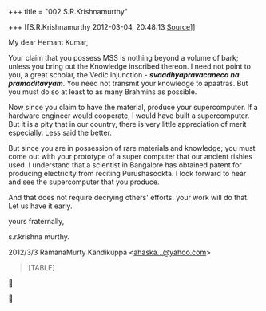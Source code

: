 +++
title = "002 S.R.Krishnamurthy"

+++
[[S.R.Krishnamurthy	2012-03-04, 20:48:13 [Source](https://groups.google.com/g/bvparishat/c/EmjUV0ILb6Q)]]



My dear Hemant Kumar,



Your claim that you possess MSS is nothing beyond a volume of bark; unless you bring out the Knowledge inscribed thereon. I need not point to you, a great scholar, the Vedic injunction - ***svaadhyapravacaneca na pramaditavyam***. You need not transmit your knowledge to apaatras. But you must do so at least to as many Brahmins as possible.



Now since you claim to have the material, produce your supercomputer. If a hardware engineer would cooperate, I would have built a supercomputer. But it is a pity that in our country, there is very little appreciation of merit especially. Less said the better.

But since you are in possession of rare materials and knowledge; you must come out with your prototype of a super computer that our ancient rishies used. I understand that a scientist in Bangalore has obtained patent for producing electricity from reciting Purushasookta. I look forward to hear and see the supercomputer that you produce.



And that does not require decrying others' efforts. your work will do that. Let us have it early.



yours fraternally,

s.r.krishna murthy.  
  

2012/3/3 RamanaMurty Kandikuppa \<[ahaska...@yahoo.com]()\>  

> [TABLE]





